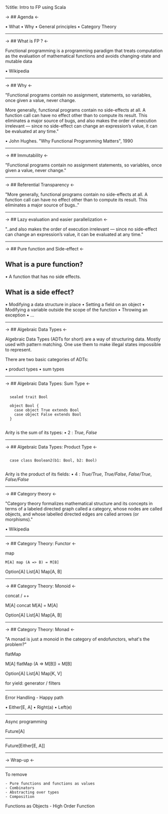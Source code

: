 %title: Intro to FP using Scala

-> ## Agenda <-

• What
• Why
• General principles
• Category Theory

---

-> ## What is FP ? <-

Functional programming is a programming paradigm that treats
computation as the evaluation of mathematical functions and
avoids changing-state and mutable data

• Wikipedia

---

-> ## Why <-

"Functional programs contain no assignment, statements, so
variables, once given a value, never change. 

More generally, functional programs contain no side-effects
at all. A function call can have no effect other than to
compute its result. This eliminates a major source of bugs,
and also makes the order of execution irrelevant — since no
side-effect can change an expression’s value, it can be
evaluated at any time." 

• John Hughes. "Why Functional Programming Matters", 1990

---

-> ## Immutability <-

"Functional programs contain no assignment statements,
so variables, once given a value, never change."


---
-> ## Referential Transparency <-

"More generally, functional programs contain no side-effects
at all. A function call can have no effect other than to
compute its result. This eliminates a major source of
bugs.."

---

-> ## Lazy evaluation and easier parallelization <- 

"..and also makes the order of execution irrelevant — since
no side-effect can change an expression’s value, it can be
evaluated at any time."

---

-> ## Pure function and Side-effect <- 

## What is a pure function?

 • A function that has no side effects.

## What is a side effect?

 • Modifying a data structure in place
 • Setting a field on an object 
 • Modifying a variable outside the scope of the function
 • Throwing an exception
 • ... 

---

-> ## Algebraic Data Types <-

Algebraic Data Types (ADTs for short) are a way of
structuring data. Mostly used with pattern matching. One use
them to make illegal states impossible to represent.

There are two basic categories of ADTs:

 • product types
 • sum types

---

-> ## Algebraic Data Types: Sum Type <-

```
   
  sealed trait Bool
   
  object Bool {
    case object True extends Bool
    case object False extends Bool
  }
   
```

Arity is the sum of its types: 
 • 2 : *True*, *False*

---

-> ## Algebraic Data Types: Product Type <-

```
   
  case class Boolean2(b1: Bool, b2: Bool)
   
```

Arity is the product of its fields: 
 • 4 : *True/True*, *True/False*, *False/True*, *False/False*

---

-> ## Category theory <-

"Category theory formalizes mathematical structure and its
concepts in terms of a labeled directed graph called a
category, whose nodes are called objects, and whose labelled
directed edges are called arrows (or morphisms)."

• Wikipedia

---

-> ## Category Theory: Functor <-

map

`M[A] map (A => B) = M[B]`

Option[A]
List[A]
Map[A, B]

---

-> ## Category Theory: Monoid <- 

concat / ++

M[A] concat M[A] = M[A]

Option[A]
List[A]
Map[A, B]

---

-> ## Category Theory: Monad <-

"A monad is just a monoid in the category of endofunctors,
what's the  problem?"

flatMap

M[A] flatMap (A => M[B]) = M[B]

Option[A]
List[A]
Map[K, V]

for yield: generator / filters

---

Error Handling - Happy path

• Either[E, A]
• Right(a)
• Left(e)

---

Async programming

Future[A]

---

Future[Either[E, A]]

---

-> Wrap-up <-

---

To remove

    - Pure functions and functions as values
    - Combinators
    - Abstracting over types
    - Composition

Functions as Objects - High Order Function
